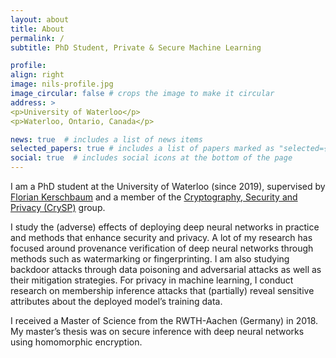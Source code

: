 ```yaml
---
layout: about
title: About
permalink: /
subtitle: PhD Student, Private & Secure Machine Learning

profile:
align: right
image: nils-profile.jpg
image_circular: false # crops the image to make it circular
address: >
<p>University of Waterloo</p>
<p>Waterloo, Ontario, Canada</p>

news: true  # includes a list of news items
selected_papers: true # includes a list of papers marked as "selected={true}"
social: true  # includes social icons at the bottom of the page
---
```


I am a PhD student at the University of Waterloo (since 2019), supervised by <a href="https://cs.uwaterloo.ca/~fkerschb/">Florian Kerschbaum</a>
and a member of the <a href="https://crysp.uwaterloo.ca">Cryptography, Security and Privacy (CrySP)</a> group.

I study the (adverse) effects of deploying deep neural networks in practice and methods that enhance security and privacy. A lot of my research has focused around provenance verification of deep neural networks through methods such as watermarking or fingerprinting. I am also studying backdoor attacks through data poisoning and adversarial attacks as well as their mitigation strategies. For privacy in machine learning, I conduct research on membership inference attacks that (partially) reveal sensitive attributes about the deployed model’s training data.

I received a Master of Science from the RWTH-Aachen (Germany) in 2018. My master’s thesis was on secure inference with deep neural networks using homomorphic encryption.
